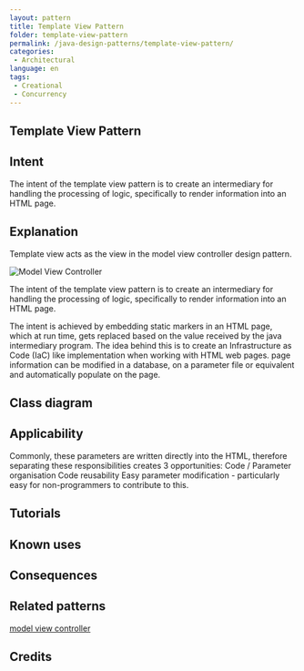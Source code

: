 ```yaml
--- 
layout: pattern 
title: Template View Pattern 
folder: template-view-pattern
permalink: /java-design-patterns/template-view-pattern/ 
categories: 
 - Architectural 
language: en 
tags:
 - Creational
 - Concurrency
---
```


## Template View Pattern

## Intent
The intent of the template view pattern is to create an intermediary for handling the processing of logic, specifically to render information into an HTML page. 

## Explanation

Template view acts as the view in the model view controller design pattern.

![Model View Controller](https://github.com/alainalawson02/java-design-patterns/blob/master/template-view-pattern/etc/model-view-controller-diagram.png)

The intent of the template view pattern is to create an intermediary for handling the processing of logic, specifically to render information into an HTML page. 

The intent is achieved by embedding static markers in an HTML page, which at run time, gets replaced based on the value received by the java intermediary program. The idea behind this is to create an Infrastructure as Code (IaC) like implementation when working with HTML web pages. page information can be modified in a database, on a parameter file or equivalent and automatically populate on the page.

## Class diagram

## Applicability

Commonly, these parameters are written directly into the HTML, therefore separating these responsibilities creates 3 opportunities:
Code / Parameter organisation 
Code reusability 
Easy parameter modification - particularly easy for non-programmers to contribute to this.

## Tutorials

## Known uses

## Consequences

## Related patterns

[model view controller](https://github.com/iluwatar/java-design-patterns/tree/master/model-view-controller)

## Credits
